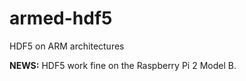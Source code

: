 armed-hdf5
==========

HDF5 on ARM architectures

**NEWS:** HDF5 work fine on the Raspberry Pi 2 Model B.
